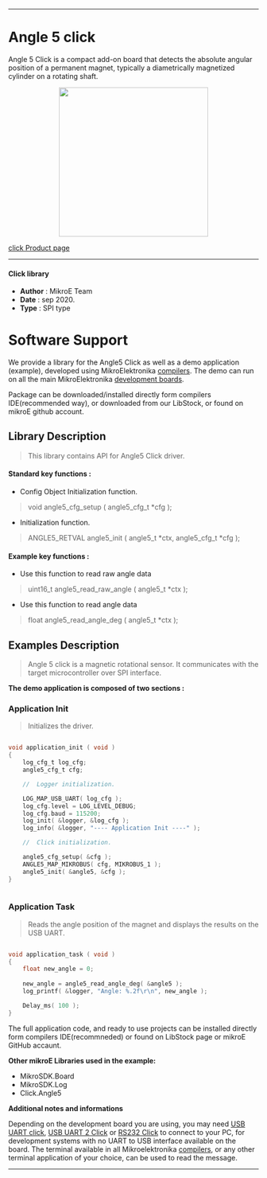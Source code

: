 
---
# Angle 5 click

Angle 5 Click is a compact add-on board that detects the absolute angular position of a permanent magnet, typically a diametrically magnetized cylinder on a rotating shaft.

<p align="center">
  <img src="https://download.mikroe.com/images/click_for_ide/angle5_click.png" height=300px>
</p>

[click Product page](https://www.mikroe.com/angle-5-click)

---


#### Click library 

- **Author**        : MikroE Team
- **Date**          : sep 2020.
- **Type**          : SPI type


# Software Support

We provide a library for the Angle5 Click 
as well as a demo application (example), developed using MikroElektronika 
[compilers](http://shop.mikroe.com/compilers). 
The demo can run on all the main MikroElektronika [development boards](http://shop.mikroe.com/development-boards).

Package can be downloaded/installed directly form compilers IDE(recommended way), or downloaded from our LibStock, or found on mikroE github account. 

## Library Description

> This library contains API for Angle5 Click driver.

#### Standard key functions :

- Config Object Initialization function.
> void angle5_cfg_setup ( angle5_cfg_t *cfg ); 
 
- Initialization function.
> ANGLE5_RETVAL angle5_init ( angle5_t *ctx, angle5_cfg_t *cfg );

#### Example key functions :

- Use this function to read raw angle data
> uint16_t angle5_read_raw_angle ( angle5_t *ctx );
 
- Use this function to read angle data
> float angle5_read_angle_deg ( angle5_t *ctx );

## Examples Description

> Angle 5 click is a magnetic rotational sensor. 
> It communicates with the target microcontroller over SPI interface.

**The demo application is composed of two sections :**

### Application Init 

> Initializes the driver.

```c

void application_init ( void )
{
    log_cfg_t log_cfg;
    angle5_cfg_t cfg;

    //  Logger initialization.

    LOG_MAP_USB_UART( log_cfg );
    log_cfg.level = LOG_LEVEL_DEBUG;
    log_cfg.baud = 115200;
    log_init( &logger, &log_cfg );
    log_info( &logger, "---- Application Init ----" );

    //  Click initialization.

    angle5_cfg_setup( &cfg );
    ANGLE5_MAP_MIKROBUS( cfg, MIKROBUS_1 );
    angle5_init( &angle5, &cfg );
}
  
```

### Application Task

> Reads the angle position of the magnet and displays the results on the USB UART.

```c

void application_task ( void )
{
    float new_angle = 0;
    
    new_angle = angle5_read_angle_deg( &angle5 );
    log_printf( &logger, "Angle: %.2f\r\n", new_angle );

    Delay_ms( 100 );
} 

```

The full application code, and ready to use projects can be  installed directly form compilers IDE(recommneded) or found on LibStock page or mikroE GitHub accaunt.

**Other mikroE Libraries used in the example:** 

- MikroSDK.Board
- MikroSDK.Log
- Click.Angle5

**Additional notes and informations**

Depending on the development board you are using, you may need 
[USB UART click](http://shop.mikroe.com/usb-uart-click), 
[USB UART 2 Click](http://shop.mikroe.com/usb-uart-2-click) or 
[RS232 Click](http://shop.mikroe.com/rs232-click) to connect to your PC, for 
development systems with no UART to USB interface available on the board. The 
terminal available in all Mikroelektronika 
[compilers](http://shop.mikroe.com/compilers), or any other terminal application 
of your choice, can be used to read the message.



---
